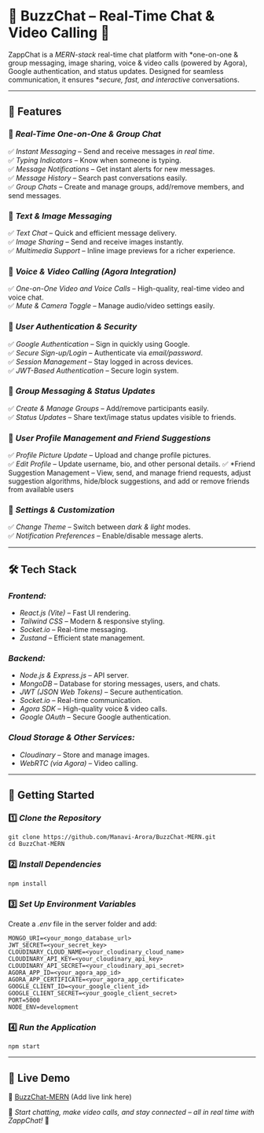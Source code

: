 # 💬 BuzzChat – Real-Time Chat & Video Calling 🚀  

ZappChat is a *MERN-stack* real-time chat platform with *one-on-one & group messaging, image sharing, voice & video calls (powered by Agora), Google authentication, and status updates. Designed for seamless communication, it ensures **secure, fast, and interactive* conversations.  

---

## 🌟 Features  

### 🔹 *Real-Time One-on-One & Group Chat*  
✅ *Instant Messaging* – Send and receive messages *in real time*.  
✅ *Typing Indicators* – Know when someone is typing.  
✅ *Message Notifications* – Get instant alerts for new messages.  
✅ *Message History* – Search past conversations easily.  
✅ *Group Chats* – Create and manage groups, add/remove members, and send messages.  

### 🔹 *Text & Image Messaging*  
✅ *Text Chat* – Quick and efficient message delivery.  
✅ *Image Sharing* – Send and receive images instantly.  
✅ *Multimedia Support* – Inline image previews for a richer experience.  

### 🔹 *Voice & Video Calling (Agora Integration)*  
✅ *One-on-One Video and Voice Calls* – High-quality, real-time video and voice chat.  
✅ *Mute & Camera Toggle* – Manage audio/video settings easily.  

### 🔹 *User Authentication & Security*  
✅ *Google Authentication* – Sign in quickly using Google.  
✅ *Secure Sign-up/Login* – Authenticate via *email/password*.  
✅ *Session Management* – Stay logged in across devices.  
✅ *JWT-Based Authentication* – Secure login system.  

### 🔹 *Group Messaging & Status Updates*  
✅ *Create & Manage Groups* – Add/remove participants easily.  
✅ *Status Updates* – Share text/image status updates visible to friends.  

### 🔹 *User Profile Management and Friend Suggestions*  
✅ *Profile Picture Update* – Upload and change profile pictures.  
✅ *Edit Profile* – Update username, bio, and other personal details.
✅ *Friend Suggestion Management – View, send, and manage friend requests, adjust suggestion algorithms, hide/block suggestions, and add or remove friends from available users

### 🔹 *Settings & Customization*  
✅ *Change Theme* – Switch between *dark & light* modes.  
✅ *Notification Preferences* – Enable/disable message alerts.  

---

## 🛠 Tech Stack  

### *Frontend:*  
- *React.js (Vite)* – Fast UI rendering.  
- *Tailwind CSS* – Modern & responsive styling.  
- *Socket.io* – Real-time messaging.  
- *Zustand* – Efficient state management.  

### *Backend:*  
- *Node.js & Express.js* – API server.  
- *MongoDB* – Database for storing messages, users, and chats.  
- *JWT (JSON Web Tokens)* – Secure authentication.  
- *Socket.io* – Real-time communication.  
- *Agora SDK* – High-quality voice & video calls.  
- *Google OAuth* – Secure Google authentication.  

### *Cloud Storage & Other Services:*  
- *Cloudinary* – Store and manage images.  
- *WebRTC (via Agora)* – Video calling.  

---

## 🚀 Getting Started  

### 1️⃣ *Clone the Repository*  
```
git clone https://github.com/Manavi-Arora/BuzzChat-MERN.git
cd BuzzChat-MERN
```


### 2️⃣ *Install Dependencies*  
```
npm install
```


### 3️⃣ *Set Up Environment Variables*  
Create a *.env* file in the server folder and add:  
```
MONGO_URI=<your_mongo_database_url>
JWT_SECRET=<your_secret_key>
CLOUDINARY_CLOUD_NAME=<your_cloudinary_cloud_name>
CLOUDINARY_API_KEY=<your_cloudinary_api_key>
CLOUDINARY_API_SECRET=<your_cloudinary_api_secret>
AGORA_APP_ID=<your_agora_app_id>
AGORA_APP_CERTIFICATE=<your_agora_app_certificate>
GOOGLE_CLIENT_ID=<your_google_client_id>
GOOGLE_CLIENT_SECRET=<your_google_client_secret>
PORT=5000
NODE_ENV=development
```


### 4️⃣ *Run the Application*  
```
npm start
```


---

## 🎥 Live Demo  
🔗 [BuzzChat-MERN](#) (Add live link here)  

💬 *Start chatting, make video calls, and stay connected – all in real time with ZappChat!* 🚀
